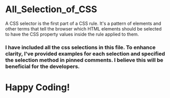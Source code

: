 # All_Selection_of_CSS
<p>A CSS selector is the first part of a CSS rule. It's a pattern of elements and other terms that tell the browser which HTML elements should be selected to have the CSS property values inside the rule applied to them.</p> 
<h3>I have included all the css selections in this file. To enhance clarity, I've provided examples for each selection and specified the selection method in pinned comments. I believe this will be beneficial for the developers.<h3/>
<h1>Happy Coding!</h1>
